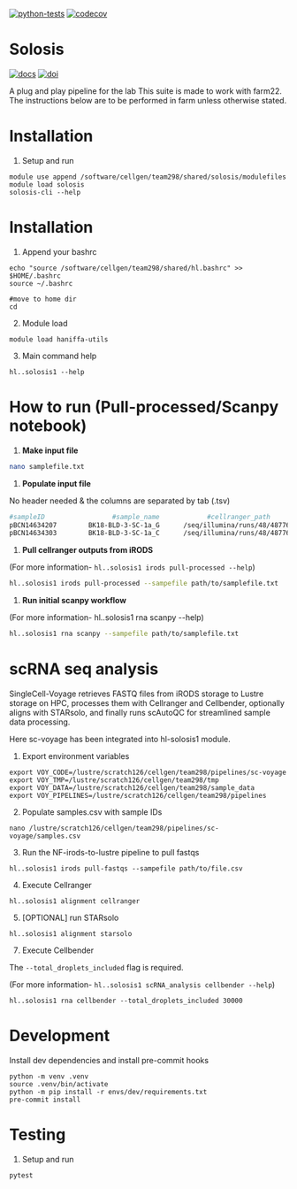 [![python-tests](https://github.com/haniffalab/solosis/actions/workflows/tests-python.yml/badge.svg)](https://github.com/haniffalab/solosis/actions/workflows/tests-python.yml)
[![codecov](https://codecov.io/github/haniffalab/solosis/graph/badge.svg?token=V80FDINJOD)](https://codecov.io/github/haniffalab/solosis)

# Solosis

[![docs](https://img.shields.io/badge/Documentation-online-blue)](https://haniffalab.github.io/solosis)
[![doi](https://zenodo.org/badge/DOI/10.5281/zenodo.7405818.svg)](https://doi.org/10.5281/zenodo.7405818)

A plug and play pipeline for the lab
This suite is made to work with farm22. The instructions below are to be performed in farm unless otherwise stated.

# Installation

1. Setup and run

```
module use append /software/cellgen/team298/shared/solosis/modulefiles
module load solosis
solosis-cli --help
```

# Installation

1. Append your bashrc

```
echo "source /software/cellgen/team298/shared/hl.bashrc" >> $HOME/.bashrc
source ~/.bashrc

#move to home dir
cd
```

2. Module load

```
module load haniffa-utils
```

3. Main command help

```
hl..solosis1 --help
```

# How to run (Pull-processed/Scanpy notebook)

1. **Make input file** 

```bash
nano samplefile.txt
```

1. **Populate input file** 

No header needed & the columns are separated by tab (.tsv)

```bash
#sampleID				  #sample_name	  	  	  #cellranger_path 
pBCN14634207	    BK18-BLD-3-SC-1a_G      /seq/illumina/runs/48/48776/cellranger/cellranger720_multi_74ed2e8890a887c021241bade6189443
pBCN14634303	    BK18-BLD-3-SC-1a_C      /seq/illumina/runs/48/48776/cellranger/cellranger720_multi_74ed2e8890a887c021241bade6189443
```

1. **Pull cellranger outputs from iRODS**

(For more information- `hl..solosis1 irods pull-processed --help`)

```bash
hl..solosis1 irods pull-processed --sampefile path/to/samplefile.txt
```

1. **Run initial scanpy workflow**

(For more information- hl..solosis1 rna scanpy --help)

```bash
hl..solosis1 rna scanpy --sampefile path/to/samplefile.txt
```

# scRNA seq analysis

SingleCell-Voyage retrieves FASTQ files from iRODS storage to Lustre storage on HPC, processes them with Cellranger and Cellbender, optionally aligns with STARsolo, and finally runs scAutoQC for streamlined sample data processing. 

Here sc-voyage has been integrated into hl-solosis1 module.

1. Export environment variables

```
export VOY_CODE=/lustre/scratch126/cellgen/team298/pipelines/sc-voyage 
export VOY_TMP=/lustre/scratch126/cellgen/team298/tmp 
export VOY_DATA=/lustre/scratch126/cellgen/team298/sample_data 
export VOY_PIPELINES=/lustre/scratch126/cellgen/team298/pipelines
```

2. Populate samples.csv with sample IDs
```
nano /lustre/scratch126/cellgen/team298/pipelines/sc-voyage/samples.csv
```

3. Run the NF-irods-to-lustre pipeline to pull fastqs

```
hl..solosis1 irods pull-fastqs --sampefile path/to/file.csv
```

4. Execute Cellranger
```
hl..solosis1 alignment cellranger
```

5. [OPTIONAL] run STARsolo
```
hl..solosis1 alignment starsolo
```

7. Execute Cellbender

The ```--total_droplets_included``` flag is required.

(For more information- ```hl..solosis1 scRNA_analysis cellbender --help```)
```
hl..solosis1 rna cellbender --total_droplets_included 30000
```

# Development

Install dev dependencies and install pre-commit hooks

```
python -m venv .venv
source .venv/bin/activate
python -m pip install -r envs/dev/requirements.txt
pre-commit install
```

# Testing

1. Setup and run

```
pytest
```